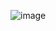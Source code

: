 ![image](https://github.com/Jaiminkapopara/TodoList/assets/88267997/16ce1817-fd2e-4aec-b229-14b9cde19bf6)
